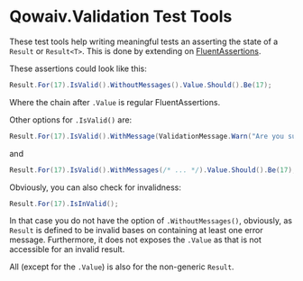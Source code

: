 ﻿# Qowaiv.Validation Test Tools

These test tools help writing meaningful tests an asserting the state of a
`Result` or `Result<T>`. This is done by extending on
[FluentAssertions](https://fluentassertions.com).

These assertions could look like this:

``` C#
Result.For(17).IsValid().WithoutMessages().Value.Should().Be(17); 
```
Where the chain after `.Value` is regular FluentAssertions.

Other options for `.IsValid()` are:

``` C#
Result.For(17).IsValid().WithMessage(ValidationMessage.Warn("Are you sure?")).Value.Should().Be(17);
````
and

``` C#
Result.For(17).IsValid().WithMessages(/* ... */).Value.Should().Be(17);
````

Obviously, you can also check for invalidness:

``` C#
Result.For(17).IsInValid(); 
```
In that case you do not have the option of `.WithoutMessages()`, obviously,
as `Result` is defined to be invalid bases on containing at least one error
message. Furthermore, it does not exposes the `.Value` as that is not
accessible for an invalid result.

All (except for the `.Value`) is also for the non-generic `Result`.
